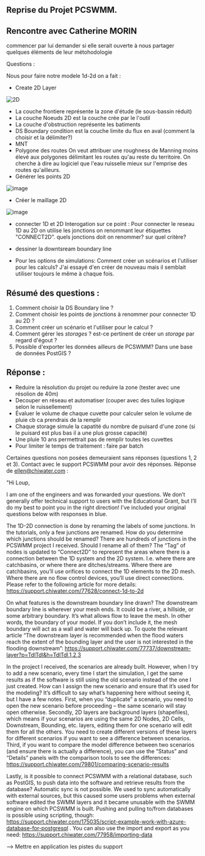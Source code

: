 ## Reprise du Projet PCSWMM.

## Rencontre avec Catherine MORIN

commencer par lui demander si elle serait ouverte à nous partager quelques éléments de leur métohodologie

Questions : 

Nous pour faire notre modele 1d-2d on a fait :
- Create 2D Layer

![2D](https://github.com/user-attachments/assets/e3195f26-3e80-4839-9fbc-ba6c9fe5266a)
  - La couche frontiere représente la zone d'étude (le sous-bassin réduit)
  - La couche Noeuds 2D est la couche crée par le l'outil
  - La couche d'obstruction représente les batiments
  - DS Boundary condition est la couche limite du flux en aval (comment la choisir et la délimiter?)
  - MNT
- Polygone des routes
On veut attribuer une roughness de Manning moins élevé aux polygones délimitant les routes qu'au reste du territoire. On cherche à dire au logiciel que l'eau ruisselle mieux sur l'emprise des routes qu'ailleurs.
- Générer les points 2D

![image](https://github.com/user-attachments/assets/75cce9c0-1658-41de-b713-ab69b6c77cb0)

- Créer le maillage 2D

![image](https://github.com/user-attachments/assets/f392426d-6f7b-4a0d-9b37-839379a4f1c8)

- connecter 1D et 2D
Interogation sur ce point : Pour connecter le reseau 1D au 2D on utilise les jonctions on renommant leur étiquettes "CONNECT2D". quels jonctions doit on renommer? sur quel critère?

- dessiner la downtsream boundary line
- Pour les options de simulations: Comment créer un scénarios et l'utiliser pour les calculs? J'ai essayé d'en créer de nouveau mais il semblait utiliser toujours le même à chaque fois.

## Résumé des questions : 

1. Comment choisir la DS Boundary line ?
2. Comment choisir les points de jonctions à renommer pour connecter 1D au 2D ?
3. Comment créer un scénario et l'utiliser pour le calcul ?
4. Comment gérer les *storages* ? est-ce pertinent de créer un *storage* par regard d'égout ?
5. Possible d'exporter les données ailleurs de PCSWMM? Dans une base de données PostGIS ?


## Réponse :

- Reduire la résolution du projet ou reduire la zone (tester avec une résolion de 40m)
- Decouper en réseau et automatiser (couper avec des tuiles logique selon le ruissellement)
- Évaluer le volume de chaque cuvette pour calculer selon le volume de pluie cb ca prendrais de la remplir
- Chaque storage simule la capatité du nombre de puisard d'une zone (si le puisard est plus bas il a une plus grosse capacité)
- Une pluie 10 ans permettrait pas de remplir toutes les cuvettes
- Pour limiter le temps de traitement : faire par batch

Certaines questions non posées demeuraient sans réponses (questions 1, 2 et 3). Contact avec le support PCSWMM pour avoir des réponses.
Réponse de ellen@chiwater.com : 

"Hi Loup,

 

I am one of the engineers and was forwarded your questions. We don’t generally offer technical support to users with the Educational Grant, but I’ll do my best to point you in the right direction! I’ve included your original questions below with responses in blue.

The 1D-2D connection is done by renaming the labels of some junctions. In the tutorials, only a few junctions are renamed. How do you determine which junctions should be renamed? There are hundreds of junctions in the PCSWMM project I received. Should I rename all of them?
The “Tag” of nodes is updated to “Connect2D” to represent the areas where there is a connection between the 1D system and the 2D system. I.e. where there are catchbasins, or where there are ditches/streams. Where there are catchbasins, you’ll use orifices to connect the 1D elements to the 2D mesh. Where there are no flow control devices, you’ll use direct connections. Please refer to the following article for more details: https://support.chiwater.com/77628/connect-1d-to-2d

On what features is the downstream boundary line drawn?
The downstream boundary line is wherever your mesh ends. It could be a river, a hillside, or some arbitrary boundary. It’s what allows flow to leave the mesh. In other words, the boundary of your model. If you don’t include it, the mesh boundary will act as a wall and water will back up. To quote the relevant article “The downstream layer is recommended when the flood waters reach the extent of the bounding layer and the user is not interested in the flooding downstream”: https://support.chiwater.com/77737/downstream-layer?p=TdlTdl&h=TdlTdl,1,2,3

In the project I received, the scenarios are already built. However, when I try to add a new scenario, every time I start the simulation, I get the same results as if the software is still using the old scenario instead of the one I just created. How can I assign the new scenario and ensure that it’s used for the modeling?
It’s difficult to say what’s happening here without seeing it, but I have a few notes. First, when you “duplicate” a scenario, you need to open the new scenario before proceeding – the same scenario will stay open otherwise. Secondly, 2D layers are background layers (shapefiles), which means if your scenarios are using the same 2D Nodes, 2D Cells, Downstream, Bounding, etc. layers, editing them for one scenario will edit them for all the others. You need to create different versions of these layers for different scenarios if you want to see a difference between scenarios. Third, if you want to compare the model difference between two scenarios (and ensure there is actually a difference), you can use the “Status” and “Details” panels with the comparison tools to see the differences: https://support.chiwater.com/79801/comparing-scenario-results

 Lastly, is it possible to connect PCSWMM with a relational database, such as PostGIS, to push data into the software and retrieve results from the database?
Automatic sync is not possible. We used to sync automatically with external sources, but this caused some users problems when external software edited the SWMM layers and it became unusable with the SWMM engine on which PCSWMM is built. Pushing and pulling to/from databases is possible using scripting, though: https://support.chiwater.com/175035/script-example-work-with-azure-database-for-postgresql . You can also use the import  and export  as you need: https://support.chiwater.com/77958/importing-data


--> Mettre en application les pistes du support



